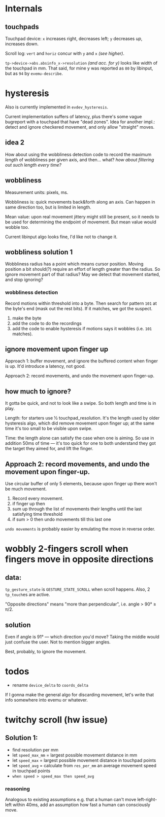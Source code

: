 # Internals

## touchpads

Touchpad device: `x` increases right, decreases left; `y` decreases *up*, increases down.

Scroll log: `vert` and `horiz` concur with `y` and `x` *(see higher)*.

`tp->device->abs.absinfo_x->resolution` *(and acc. for y)* looks like width of the touchpad in mm. That said, for mine y was reported as `80` by libinput, but as `94` by `evemu-describe`.

# hysteresis

Also is currently implemented in `evdev_hysteresis`.

Current implementation suffers of latency, plus there's some vague bugreport with a touchpad that have "dead zones". Idea for another impl.: detect and ignore checkered movement, and only allow "straight" moves.

## idea 2

How about using the wobbliness detection code to record the maximum *length* of wobbliness per given axis, and then… what? *how about filtering out such length every time?*

## wobbliness

Measurement units: pixels, ms.

Wobbliness is: quick movements back&forth along an axis. Can happen in same direction too, but is limited in length.

Mean value: upon real movement jittery might still be present, so it needs to be used for determining the endpoint of movement. But mean value would wobble too.

Current libinput algo looks fine, I'd like not to change it.

## wobbliness solution 1

Wobbliness radius has a point which means cursor position. Moving position a bit should(?) require an effort of length greater than the radius. So ignore movement part of that radius? May we detect that movement started, and stop ignoring?

### wobbliness detection

Record motions within threshold into a byte. Then search for pattern `101` at the byte's end (mask out the rest bits). If it matches, we got the suspect.

1. make the byte
2. add the code to do the recordings
3. add the code to enable hysteresis if motions says it wobbles (i.e. `101` matches).

## ignore movement upon finger up

Approach 1: buffer movement, and ignore the buffered content when finger is up. It'd introduce a latency, not good.

Approach 2: record movements, and undo the movement upon finger-up.

## how much to ignore?

It gotta be quick, and not to look like a swipe. So both length and time is in play.

Length: for starters use ½ touchpad_resolution. It's the length used by older hysteresis algo, which did remove movement upon finger up; at the same time it's too small to be visible upon swipe.

Time: the length alone can satisfy the case when one is aiming. So use in addition 50ms of time — it's too quick for one to both understand they got the target they aimed for, and lift the finger.

## Approach 2: record movements, and undo the movement upon finger-up.

Use circular buffer of only 5 elements, because upon finger up there won't be much movement.

1. Record every movement.
2. if finger up then
3. sum up through the list of movements their lengths until the last satisfying time threshold
4. if sum > 0 then undo movements till this last one

`undo movements` is probably easier by emulating the move in reverse order.

# wobbly 2-fingers scroll when fingers move in opposite directions

## data:

`tp_gesture_state` is `GESTURE_STATE_SCROLL` when scroll happens. Also, 2 `tp_touch`es are active.

"Opposite directions" means "more than perpendicular", i.e. angle > 90° ≥ π/2.

## solution

Even if angle is 91° — which direction you'd move? Taking the middle would just confuse the user. Not to mention bigger angles.

Best, probably, to ignore the movement.

# todos

* rename `device_delta` to `coords_delta`

If I gonna make the general algo for discarding movement, let's write that info somewhere into evemu or whatever.

# twitchy scroll (hw issue)

## Solution 1:

* find resolution per mm
* let `speed_max_mm` = largest possible movement distance in mm
* let `speed_max` = largest possible movement distance in touchpad points
* let `speed_avg` = calculate from `res_per_mm` an average movement speed in touchpad points
* `when speed > speed_max then speed_avg`

### reasoning

Analogous to existing assumptions e.g. that a human can't move left-right-left within 40ms, add an assumption how fast a human can consciously move.
